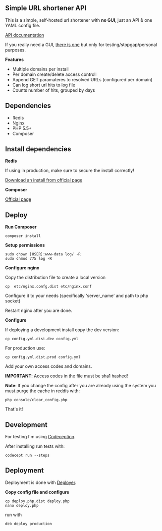 Simple URL shortener API
------------------------

This is a simple, self-hosted url shortener with **no GUI**, just an API & one YAML config file.

[API documentation](doc/api.md)

If you really need a GUI, [there is one](https://github.com/Putr/api-shortener-gui) but only for testing/stopgap/personal purposes.

**Features**
- Multiple domains per install
- Per domain create/delete access controll
- Append GET paramateres to resolved URLs (configured per domain)
- Can log short url hits to log file
- Counts number of hits, grouped by days

## Dependencies

- Redis
- Nginx
- PHP 5.5+
- Composer

## Install dependencies

**Redis**

If using in production, make sure to secure the install correctly!

[Download an install from official page](http://redis.io/download)

**Composer**

[Official page](https://getcomposer.org/download/)


## Deploy

**Run Composer**

    composer install

**Setup permissions**

    sudo chown [USER]:www-data log/ -R
    sudo chmod 775 log -R

**Configure nginx**

Copy the distribution file to create a local version

    cp  etc/nginx.confg.dist etc/nginx.conf

Configure it to your needs (specifically 'server_name' and path to php socket)

Restart nginx after you are done.

**Configure**

If deploying a development install copy the dev version:

    cp config.yml.dist.dev config.yml

For production use:

    cp config.yml.dist.prod config.yml

Add your own access codes and domains.

**IMPORTANT**: Access codes in the file must be sha1 hashed!

**Note**: If you change the config after you are already using the system you must purge the cache in reddis with:

    php console/clear_config.php

That's it!

## Development

For testing I'm using [Codeception](http://codeception.com/quickstart).

After installing run tests with:

    codecept run --steps

## Deployment

Deployment is done with [Deployer](http://deployer.org/).

**Copy config file and configure**

    cp deploy.php.dist deploy.php
    nano deploy.php

run with

    deb deploy production